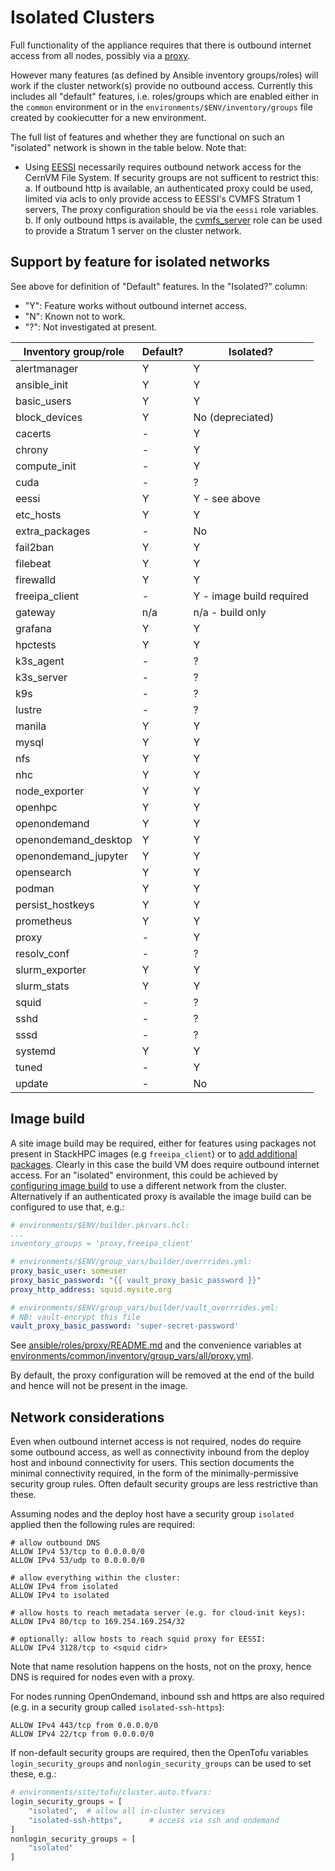 # Isolated Clusters

Full functionality of the appliance requires that there is outbound internet
access from all nodes, possibly via a [proxy](../../ansible/roles/proxy/).

However many features (as defined by Ansible inventory groups/roles) will work
if the cluster network(s) provide no outbound access. Currently this includes
all "default" features, i.e. roles/groups which are enabled either in the
`common` environment or in the `environments/$ENV/inventory/groups` file
created by cookiecutter for a new environment.

The full list of features and whether they are functional on such an "isolated"
network is shown in the table below. Note that:

-  Using [EESSI](https://www.eessi.io/docs/) necessarily requires outbound
   network access for the CernVM File System. If security groups are not
   sufficent to restrict this:
    a. If outbound http is available, an authenticated proxy could be used,
       limited via acls to only provide access to EESSI's CVMFS Stratum 1 servers,
       The proxy configuration should be via the `eessi` role variables.
    b. If only outbound https is available, the [cvmfs_server](../../ansible/roles/cvmfs_server/README.md)
       role can be used to provide a Stratum 1 server on the cluster network.

## Support by feature for isolated networks

See above for definition of "Default" features. In the "Isolated?" column:
- "Y": Feature works without outbound internet access.
- "N": Known not to work.
- "?": Not investigated at present.

| Inventory group/role  | Default? | Isolated? |
| ----------------------| -------- | --------- |
| alertmanager          | Y | Y | 
| ansible_init          | Y | Y | 
| basic_users           | Y | Y | 
| block_devices         | Y | No (depreciated) | 
| cacerts               | - | Y | 
| chrony                | - | Y | 
| compute_init          | - | Y | 
| cuda                  | - | ? | 
| eessi                 | Y | Y - see above | 
| etc_hosts             | Y | Y | 
| extra_packages        | - | No | 
| fail2ban              | Y | Y | 
| filebeat              | Y | Y | 
| firewalld             | Y | Y | 
| freeipa_client        | - | Y - image build required |
| gateway               | n/a | n/a - build only | 
| grafana               | Y | Y | 
| hpctests              | Y | Y | 
| k3s_agent             | - | ? | 
| k3s_server            | - | ? | 
| k9s                   | - | ? | 
| lustre                | - | ? | 
| manila                | Y | Y | 
| mysql                 | Y | Y | 
| nfs                   | Y | Y | 
| nhc                   | Y | Y | 
| node_exporter         | Y | Y | 
| openhpc               | Y | Y | 
| openondemand          | Y | Y | 
| openondemand_desktop  | Y | Y | 
| openondemand_jupyter  | Y | Y | 
| opensearch            | Y | Y | 
| podman                | Y | Y | 
| persist_hostkeys      | Y | Y | 
| prometheus            | Y | Y | 
| proxy                 | - | Y | 
| resolv_conf           | - | ? | 
| slurm_exporter        | Y | Y | 
| slurm_stats           | Y | Y | 
| squid                 | - | ? | 
| sshd                  | - | ? | 
| sssd                  | - | ? | 
| systemd               | Y | Y | 
| tuned                 | - | Y | 
| update                | - | No |

## Image build
A site image build may be required, either for features using packages not
present in StackHPC images (e.g `freeipa_client`) or to [add additional packages](../operations.md#adding-additional-packages).
Clearly in this case the build VM does require outbound internet access. For an
"isolated" environment, this could be achieved by [configuring image build](../image-build.md)
to use a different network from the cluster. Alternatively if an authenticated
proxy is available the image build can be configured to use that, e.g.:

```yaml
# environments/$ENV/builder.pkrvars.hcl:
...
inventory_groups = 'proxy,freeipa_client'
```

```yaml
# environments/$ENV/group_vars/builder/overrrides.yml:
proxy_basic_user: someuser
proxy_basic_password: "{{ vault_proxy_basic_password }}"
proxy_http_address: squid.mysite.org
```

```yaml
# environments/$ENV/group_vars/builder/vault_overrrides.yml:
# NB: vault-encrypt this file
vault_proxy_basic_password: 'super-secret-password'
```

See [ansible/roles/proxy/README.md](../../ansible/roles/proxy/README.md) and
the convenience variables at
[environments/common/inventory/group_vars/all/proxy.yml](../../environments/common/inventory/group_vars/all/proxy.yml).

By default, the proxy configuration will be removed at the end of the build and
hence will not be present in the image.

## Network considerations

Even when outbound internet access is not required, nodes do require some
outbound access, as well as connectivity inbound from the deploy host and
inbound connectivity for users. This section documents the minimal connectivity
required, in the form of the minimally-permissive security group rules. Often
default security groups are less restrictive than these.

Assuming nodes and the deploy host have a security group `isolated` applied then
the following rules are required:

    # allow outbound DNS
    ALLOW IPv4 53/tcp to 0.0.0.0/0
    ALLOW IPv4 53/udp to 0.0.0.0/0
    
    # allow everything within the cluster:
    ALLOW IPv4 from isolated
    ALLOW IPv4 to isolated
    
    # allow hosts to reach metadata server (e.g. for cloud-init keys):
    ALLOW IPv4 80/tcp to 169.254.169.254/32

    # optionally: allow hosts to reach squid proxy for EESSI:
    ALLOW IPv4 3128/tcp to <squid cidr>

Note that name resolution happens on the hosts, not on the proxy, hence DNS is
required for nodes even with a proxy.

For nodes running OpenOndemand, inbound ssh and https are also required
(e.g. in a security group called `isolated-ssh-https`):

    ALLOW IPv4 443/tcp from 0.0.0.0/0
    ALLOW IPv4 22/tcp from 0.0.0.0/0

If non-default security groups are required, then the OpenTofu variables
`login_security_groups` and `nonlogin_security_groups` can be used to set
these, e.g.:

```terraform
# environments/site/tofu/cluster.auto.tfvars:
login_security_groups = [
    "isolated",  # allow all in-cluster services
    "isolated-ssh-https",      # access via ssh and ondemand
]
nonlogin_security_groups = [
    "isolated"
]
```
